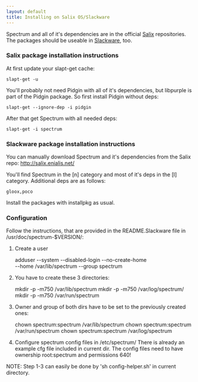```yaml
---
layout: default
title: Installing on Salix OS/Slackware
---
```


Spectrum and all of it's dependencies are in the official 
[Salix](http://www.salixos.org/) repositories. The packages should be useable
in [Slackware](http://www.slackware.com), too.

### Salix package installation instructions
At first update your slapt-get cache:

	slapt-get -u

You'll probably not need Pidgin with all of it's dependencies, but libpurple is
part of the Pidgin package. So first install Pidgin without deps:

	slapt-get --ignore-dep -i pidgin

After that get Spectrum with all needed deps:

	slapt-get -i spectrum

### Slackware package installation instructions
You can manually download Spectrum and it's dependencies from the Salix repo: 
	http://salix.enialis.net/ 
	
You'll find Spectrum in the [n] category and most of it's deps in the [l]
category. Additional deps are as follows: 
	
	gloox,poco
	
Install the packages with installpkg as usual.

### Configuration
Follow the instructions, that are provided in the README.Slackware file in
/usr/doc/spectrum-$VERSION/:

1. Create a user

	adduser --system --disabled-login --no-create-home \
	  --home /var/lib/spectrum --group spectrum

2. You have to create these 3 directories:

	mkdir -p -m750 /var/lib/spectrum
	mkdir -p -m750 /var/log/spectrum/
	mkdir -p -m750 /var/run/spectrum

3. Owner and group of both dirs have to be set to the previously created ones:

	chown spectrum:spectrum /var/lib/spectrum
	chown spectrum:spectrum /var/run/spectrum
	chown spectrum:spectrum /var/log/spectrum

4. Configure spectrum config files in /etc/spectrum/
   There is already an example cfg file included in current dir. The config
   files need to have ownership root:spectrum and permissions 640!

NOTE: Step 1-3 can easily be done by 'sh config-helper.sh' in current directory.
